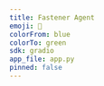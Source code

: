 ```yaml
---
title: Fastener Agent
emoji: 🤖
colorFrom: blue
colorTo: green
sdk: gradio
app_file: app.py
pinned: false
---
```

